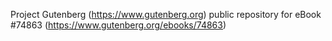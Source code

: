 Project Gutenberg (https://www.gutenberg.org) public repository for
eBook #74863 (https://www.gutenberg.org/ebooks/74863)
